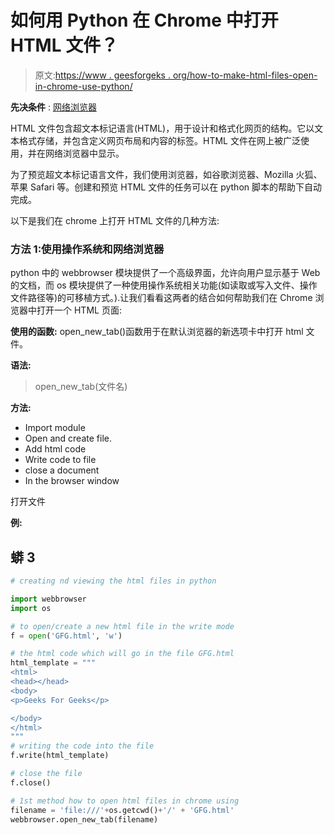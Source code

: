 # 如何用 Python 在 Chrome 中打开 HTML 文件？

> 原文:[https://www . geesforgeks . org/how-to-make-html-files-open-in-chrome-use-python/](https://www.geeksforgeeks.org/how-to-make-html-files-open-in-chrome-using-python/)

**先决条件** : [网络浏览器](https://www.geeksforgeeks.org/python-launch-a-web-browser-using-webbrowser-module/)

HTML 文件包含超文本标记语言(HTML)，用于设计和格式化网页的结构。它以文本格式存储，并包含定义网页布局和内容的标签。HTML 文件在网上被广泛使用，并在网络浏览器中显示。

为了预览超文本标记语言文件，我们使用浏览器，如谷歌浏览器、Mozilla 火狐、苹果 Safari 等。创建和预览 HTML 文件的任务可以在 python 脚本的帮助下自动完成。

以下是我们在 chrome 上打开 HTML 文件的几种方法:

### 方法 1:使用操作系统和网络浏览器

python 中的 webbrowser 模块提供了一个高级界面，允许向用户显示基于 Web 的文档，而 os 模块提供了一种使用操作系统相关功能(如读取或写入文件、操作文件路径等)的可移植方式。).让我们看看这两者的结合如何帮助我们在 Chrome 浏览器中打开一个 HTML 页面:

**使用的函数:** open_new_tab()函数用于在默认浏览器的新选项卡中打开 html 文件。

**语法:**

> open_new_tab(文件名)

**方法:**

*   Import module
*   Open and create file.
*   Add html code
*   Write code to file
*   close a document
*   In the browser window

打开文件

**例:**

## 蟒 3

```py
# creating nd viewing the html files in python

import webbrowser
import os

# to open/create a new html file in the write mode
f = open('GFG.html', 'w')

# the html code which will go in the file GFG.html
html_template = """
<html>
<head></head>
<body>
<p>Geeks For Geeks</p>

</body>
</html>
"""
# writing the code into the file
f.write(html_template)

# close the file
f.close()

# 1st method how to open html files in chrome using
filename = 'file:///'+os.getcwd()+'/' + 'GFG.html'
webbrowser.open_new_tab(filename)
```